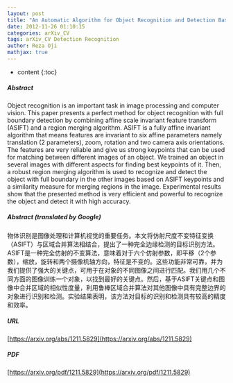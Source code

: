 ```yaml
---
layout: post
title: "An Automatic Algorithm for Object Recognition and Detection Based on ASIFT Keypoints"
date: 2012-11-26 01:10:15
categories: arXiv_CV
tags: arXiv_CV Detection Recognition
author: Reza Oji
mathjax: true
---
```


* content
{:toc}

##### Abstract
Object recognition is an important task in image processing and computer vision. This paper presents a perfect method for object recognition with full boundary detection by combining affine scale invariant feature transform (ASIFT) and a region merging algorithm. ASIFT is a fully affine invariant algorithm that means features are invariant to six affine parameters namely translation (2 parameters), zoom, rotation and two camera axis orientations. The features are very reliable and give us strong keypoints that can be used for matching between different images of an object. We trained an object in several images with different aspects for finding best keypoints of it. Then, a robust region merging algorithm is used to recognize and detect the object with full boundary in the other images based on ASIFT keypoints and a similarity measure for merging regions in the image. Experimental results show that the presented method is very efficient and powerful to recognize the object and detect it with high accuracy.

##### Abstract (translated by Google)
物体识别是图像处理和计算机视觉的重要任务。本文将仿射尺度不变特征变换（ASIFT）与区域合并算法相结合，提出了一种完全边缘检测的目标识别方法。 ASIFT是一种完全仿射的不变算法，意味着对于六个仿射参数，即平移（2个参数），缩放，旋转和两个摄像机轴方向，特征是不变的。这些功能非常可靠，并为我们提供了强大的关键点，可用于在对象的不同图像之间进行匹配。我们用几个不同方面的图像训练一个对象，以找到最好的关键点。然后，基于ASIFT关键点和图像中合并区域的相似性度量，利用鲁棒区域合并算法对其他图像中具有完整边界的对象进行识别和检测。实验结果表明，该方法对目标的识别和检测具有较高的精度和效率。

##### URL
[https://arxiv.org/abs/1211.5829](https://arxiv.org/abs/1211.5829)

##### PDF
[https://arxiv.org/pdf/1211.5829](https://arxiv.org/pdf/1211.5829)

